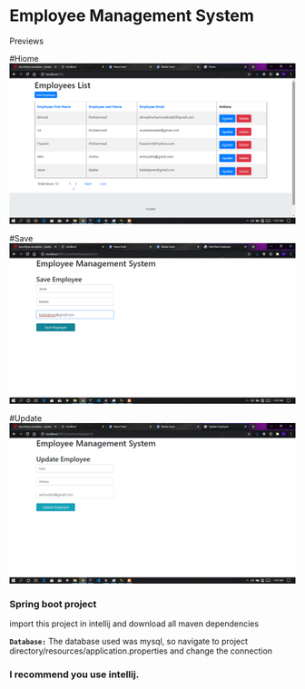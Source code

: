 # Employee Management System
Previews


#Hiome
![](screenshots/Screenshot%20(176).png) 

#Save
![](screenshots/Screenshot%20(177).png)

#Update
![](screenshots/Screenshot%20(178).png)

### Spring boot project

import this project in intellij and download all maven dependencies

**`Database:`** 
The database used was mysql, so navigate to project directory/resources/application.properties and change the connection
 
### I recommend you use intellij.